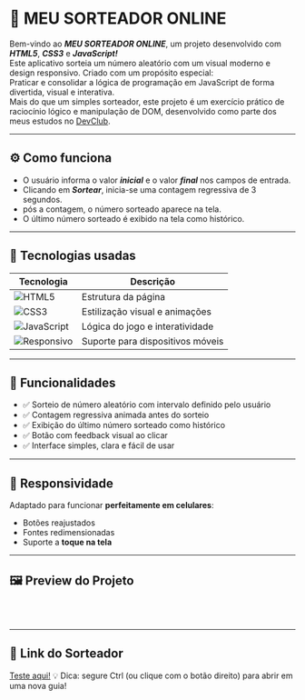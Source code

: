 # 🎲 MEU SORTEADOR ONLINE

Bem-vindo ao ***MEU SORTEADOR ONLINE***, um projeto desenvolvido com ***HTML5***, ***CSS3*** e ***JavaScript!***
<br>
Este aplicativo sorteia um número aleatório com um visual moderno e design responsivo. Criado com um propósito especial:
<br>
Praticar e consolidar a lógica de programação em JavaScript de forma divertida, visual e interativa.
<br>
Mais do que um simples sorteador, este projeto é um exercício prático de raciocínio lógico e manipulação de DOM, desenvolvido como parte dos meus estudos no <a href="https://rodolfomori.com.br">DevClub</a></b>.

---

## ⚙️ Como funciona
- O usuário informa o valor ***inicial*** e o valor ***final*** nos campos de entrada.
- Clicando em ***Sortear***, inicia-se uma contagem regressiva de 3 segundos.
- pós a contagem, o número sorteado aparece na tela.
- O último número sorteado é exibido na tela como histórico.

---

## 🧪 Tecnologias usadas

| Tecnologia | Descrição |
|------------|------------|
| ![HTML5](https://img.shields.io/badge/HTML5-E34F26?style=flat&logo=html5&logoColor=white) | Estrutura da página |
| ![CSS3](https://img.shields.io/badge/CSS3-1572B6?style=flat&logo=css3&logoColor=white)| Estilização visual e animações |
| ![JavaScript](https://img.shields.io/badge/JavaScript-F7DF1E?style=flat&logo=javascript&logoColor=black)| Lógica do jogo e interatividade |
| ![Responsivo](https://img.shields.io/badge/Responsivo-100%25%20Mobile-00c4cc?style=flat)| Suporte para dispositivos móveis |

---

## 🔁 Funcionalidades

- ✅ Sorteio de número aleatório com intervalo definido pelo usuário
- ✅ Contagem regressiva animada antes do sorteio
- ✅ Exibição do último número sorteado como histórico
- ✅ Botão com feedback visual ao clicar
- ✅ Interface simples, clara e fácil de usar

---

## 📱 Responsividade</h3>
Adaptado para funcionar **perfeitamente em celulares**:
- Botões reajustados
- Fontes redimensionadas
- Suporte a **toque na tela**

---

## 🖼️ Preview do Projeto</h3> 
<br> 
<br> 

---

## 🚀 Link do Sorteador
[Teste aqui!]() 
💡 Dica: segure Ctrl (ou clique com o botão direito) para abrir em uma nova guia!



